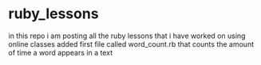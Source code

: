 # ruby_lessons
in this repo i am posting all the ruby lessons that i have worked on using online classes
added first file called word_count.rb that counts the amount of time a word appears in a text
